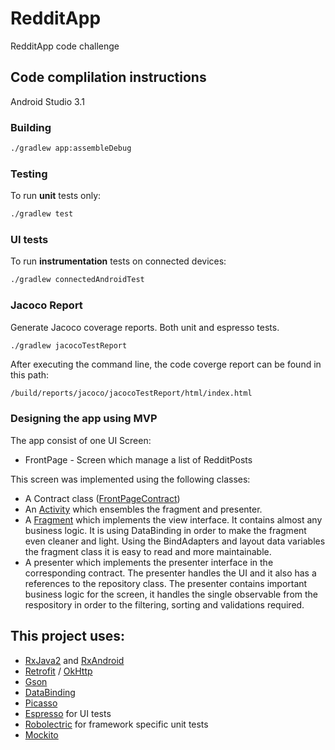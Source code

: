 # RedditApp
RedditApp code challenge

## Code complilation instructions
Android Studio 3.1

### Building
```sh
./gradlew app:assembleDebug
```
### Testing
To run **unit** tests only:
```sh
./gradlew test
```
### UI tests
To run **instrumentation** tests on connected devices:

```sh
./gradlew connectedAndroidTest
```
### Jacoco Report 
Generate Jacoco coverage reports. Both unit and espresso tests.
```sh
./gradlew jacocoTestReport
```
After executing the command line, the code coverge report can be found in this path:
```
/build/reports/jacoco/jacocoTestReport/html/index.html
```
### Designing the app using MVP

The app consist of one UI Screen:
* FrontPage - Screen which manage a list of RedditPosts

This screen was implemented using the following classes:

* A Contract class ([FrontPageContract](https://github.com/carlosmonzon/RedditApp/blob/master/app/src/main/java/com/cmonzon/redditapp/ui/frontpage/FrontPageContract.java))
* An [Activity](https://github.com/carlosmonzon/RedditApp/blob/master/app/src/main/java/com/cmonzon/redditapp/ui/MainActivity.java) which ensembles the fragment and presenter.
* A [Fragment](https://github.com/carlosmonzon/RedditApp/blob/master/app/src/main/java/com/cmonzon/redditapp/ui/frontpage/FrontPageFragment.java) which implements the view interface. It contains almost any business logic. It is using DataBinding in order to make the fragment even cleaner and light. Using the BindAdapters and layout data variables the fragment class it is easy to read and more maintainable.
* A presenter which implements the presenter interface in the corresponding contract. The presenter handles the UI and it also has a references to the repository class. The presenter contains important business logic for the screen, it handles the single observable from the respository in order to the filtering, sorting and validations required.

## This project uses:
- [RxJava2](https://github.com/ReactiveX/RxJava) and [RxAndroid](https://github.com/ReactiveX/RxAndroid)
- [Retrofit](http://square.github.io/retrofit/) / [OkHttp](http://square.github.io/okhttp/)
- [Gson](https://github.com/google/gson)
- [DataBinding](https://developer.android.com/topic/libraries/data-binding/)
- [Picasso](http://square.github.io/picasso/)
- [Espresso](https://google.github.io/android-testing-support-library/) for UI tests
- [Robolectric](http://robolectric.org/) for framework specific unit tests
- [Mockito](http://mockito.org/)
